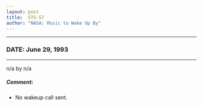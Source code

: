 ```yaml
---
layout: post
title:  STS-57
author: "NASA: Music to Wake Up By"
---
```


----
### DATE: June 29, 1993
----
n/a by n/a

##### Comment:
* No wakeup call sent.
